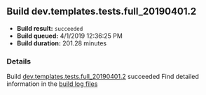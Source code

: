 ## Build dev.templates.tests.full_20190401.2
- **Build result:** `succeeded`
- **Build queued:** 4/1/2019 12:36:25 PM
- **Build duration:** 201.28 minutes
### Details
Build [dev.templates.tests.full_20190401.2](https://winappstudio.visualstudio.com/web/build.aspx?pcguid=a4ef43be-68ce-4195-a619-079b4d9834c2&builduri=vstfs%3a%2f%2f%2fBuild%2fBuild%2f27443) succeeded
Find detailed information in the [build log files](https://uwpctdiags.blob.core.windows.net/buildlogs/dev.templates.tests.full_20190401.2_logs.zip)
